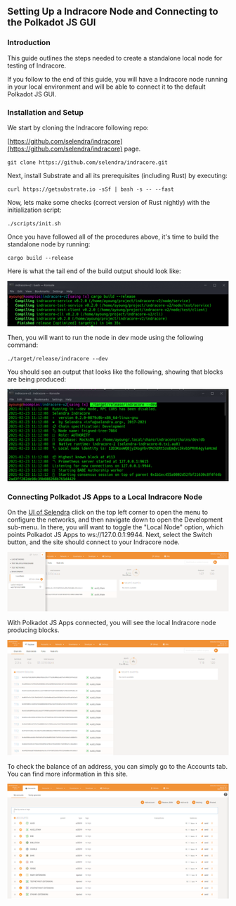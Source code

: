 ## Setting Up a Indracore Node and Connecting to the Polkadot JS GUI
### Introduction
This guide outlines the steps needed to create a standalone local node for testing of Indracore.

If you follow to the end of this guide, you will have a Indracore node running in your local environment and will be able to connect it to the default Polkadot JS GUI.

### Installation and Setup
We start by cloning the Indracore following repo:

[https://github.com/selendra/indracore](https://github.com/selendra/indracore) page.

```
git clone https://github.com/selendra/indracore.git
```
Next, install Substrate and all its prerequisites (including Rust) by executing:

```
curl https://getsubstrate.io -sSf | bash -s -- --fast
```
Now, lets make some checks (correct version of Rust nightly) with the initialization script:

```
./scripts/init.sh
```
Once you have followed all of the procedures above, it's time to build the standalone node by running:

```
cargo build --release
```
Here is what the tail end of the build output should look like:

![Successfully Compiled](../assets/successfulcompile.png "Successfully Compiled")

Then, you will want to run the node in dev mode using the following command:

```
./target/release/indracore --dev
```
You should see an output that looks like the following, showing that blocks are being produced:

![Running Dev Mode](../assets/setting-up-node-2.png "Running Dev Mode")

### Connecting Polkadot JS Apps to a Local Indracore Node

On the [UI of Selendra](https://testnet.selendra.org) click on the top left corner to open the menu to configure the networks, and then navigate down to open the Development sub-menu. In there, you will want to toggle the "Local Node" option, which points Polkadot JS Apps to ws://127.0.0.1:9944. Next, select the Switch button, and the site should connect to your Indracore node.

![UI of Selendra](../assets/setting-up-node-3.png "UI of Selendra")

With Polkadot JS Apps connected, you will see the local Indracore node producing blocks.

![Local Indracore Node](../assets/setting-up-node-4.png "Local Indracore Node")

To check the balance of an address, you can simply go to the Accounts tab. You can find more information in this site.

![Account Tab](../assets/setting-up-node-5.png "Account Tab")